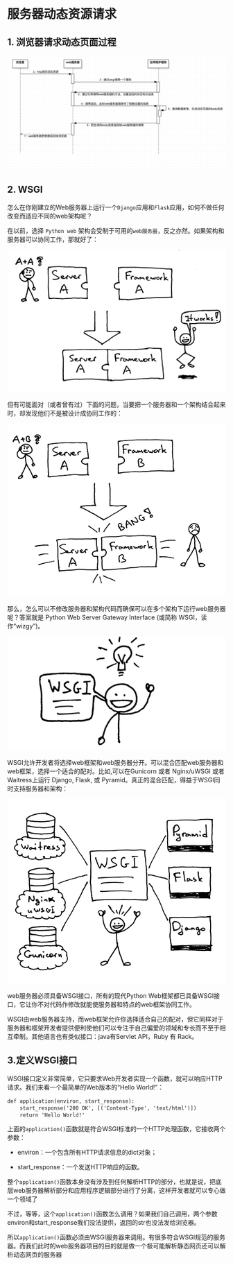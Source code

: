 # 服务器动态资源请求


## 1. 浏览器请求动态页面过程

![](/assets/Snip20161117_8.png)

## 2. WSGI


怎么在你刚建立的Web服务器上运行一个`Django`应用和`Flask`应用，如何不做任何改变而适应不同的web架构呢？

在以前，选择 `Python web` 架构会受制于可用的`web服务器`，反之亦然。如果架构和服务器可以协同工作，那就好了：

![](/assets/part2-before-wsgi.png)

但有可能面对（或者曾有过）下面的问题，当要把一个服务器和一个架构结合起来时，却发现他们不是被设计成协同工作的：

![](/assets/part2-after-wsgi.png)



那么，怎么可以不修改服务器和架构代码而确保可以在多个架构下运行web服务器呢？答案就是 Python Web Server Gateway Interface (或简称 WSGI，读作“wizgy”)。

![](/assets/part2-wsgi-idea.png)

WSGI允许开发者将选择web框架和web服务器分开。可以混合匹配web服务器和web框架，选择一个适合的配对。比如,可以在Gunicorn 或者 Nginx/uWSGI 或者 Waitress上运行 Django, Flask, 或 Pyramid。真正的混合匹配，得益于WSGI同时支持服务器和架构：


![](/assets/part2-wsgi-interop.png)


web服务器必须具备WSGI接口，所有的现代Python Web框架都已具备WSGI接口，它让你不对代码作修改就能使服务器和特点的web框架协同工作。

WSGI由web服务器支持，而web框架允许你选择适合自己的配对，但它同样对于服务器和框架开发者提供便利使他们可以专注于自己偏爱的领域和专长而不至于相互牵制。其他语言也有类似接口：java有Servlet API，Ruby 有 Rack。

## 3.定义WSGI接口


WSGI接口定义非常简单，它只要求Web开发者实现一个函数，就可以响应HTTP请求。我们来看一个最简单的Web版本的“Hello World!”：

```
def application(environ, start_response):
    start_response('200 OK', [('Content-Type', 'text/html')])
    return 'Hello World!'
```


上面的`application()`函数就是符合WSGI标准的一个HTTP处理函数，它接收两个参数：

 - environ：一个包含所有HTTP请求信息的dict对象；
 
 - start_response：一个发送HTTP响应的函数。
 
整个`application()`函数本身没有涉及到任何解析HTTP的部分，也就是说，把底层web服务器解析部分和应用程序逻辑部分进行了分离，这样开发者就可以专心做一个领域了

不过，等等，这个`application()`函数怎么调用？如果我们自己调用，两个参数environ和start_response我们没法提供，返回的str也没法发给浏览器。

所以`application()`函数必须由WSGI服务器来调用。有很多符合WSGI规范的服务器。而我们此时的web服务器项目的目的就是做一个极可能解析静态网页还可以解析动态网页的服务器